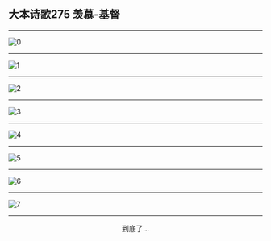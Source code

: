 
## 大本诗歌275 羡慕-基督
        
<div id="aplayer0"></div>

---

<img alt="0" data-original="https://cdn.jsdelivr.net/gh/k34869/shi/data/d0274/0">

---

<img alt="1" data-original="https://cdn.jsdelivr.net/gh/k34869/shi/data/d0274/1">

---

<img alt="2" data-original="https://cdn.jsdelivr.net/gh/k34869/shi/data/d0274/2">

---

<img alt="3" data-original="https://cdn.jsdelivr.net/gh/k34869/shi/data/d0274/3">

---

<img alt="4" data-original="https://cdn.jsdelivr.net/gh/k34869/shi/data/d0274/4">

---

<img alt="5" data-original="https://cdn.jsdelivr.net/gh/k34869/shi/data/d0274/5">

---

<img alt="6" data-original="https://cdn.jsdelivr.net/gh/k34869/shi/data/d0274/6">

---

<img alt="7" data-original="https://cdn.jsdelivr.net/gh/k34869/shi/data/d0274/7">

---

<p style="text-align: center">到底了...</p>

<script src="/js/dist-view.js"></script>

<script>
MAIN.id = 'd0274';
        
const ap0 = new APlayer({
    container: document.getElementById('aplayer0'),
    volume: 1,
    loop: 'none',
    preload: 'none',
    audio: [{
        name: '大本诗歌275.mp3',
        artist: '大本诗歌',
        url: 'https://res.wx.qq.com/voice/getvoice?mediaid=MzI0NTk3MDM5M18yMjQ3NDkwOTQ1',
        cover: '/favicon'
    }]
});
</script>
